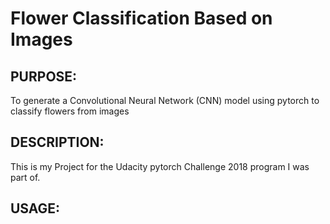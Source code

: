 # Flower Classification Based on Images
## PURPOSE:
To generate a Convolutional Neural Network (CNN) model using pytorch to classify flowers from images

## DESCRIPTION:
This is my Project for the Udacity pytorch Challenge 2018 program I was part of. 

## USAGE:
 
